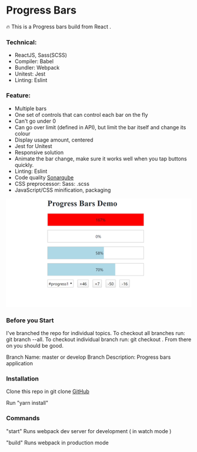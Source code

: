 # Progress Bars

🔥 This is a Progress bars build from React .
### Technical:
  + ReactJS, Sass(SCSS)
  + Compiler: Babel
  + Bundler: Webpack
  + Unitest: Jest
  + Linting: Eslint
### Feature: 
  + Multiple bars
  + One set of controls that can control each bar on the fly
  + Can't go under 0
  + Can go over limit (defined in API), but limit the bar itself and change its colour
  + Display usage amount, centered
  + Jest for Unitest
  + Responsive solution
  + Animate the bar change, make sure it works well when you tap buttons quickly.
  + Linting: Eslint
  + Code quality [Sonarqube](https://sonarcloud.io/dashboard?id=ntdanh1711_progress-bar)
  + CSS preprocessor: Sass: .scss
  + JavaScript/CSS minification, packaging


![Demo Logo](/Demo.PNG)

### Before you Start
I've branched the repo for individual topics. To checkout all branches run: git branch --all. To checkout individual branch run: git checkout <branch name>. From there on you should be good.

Branch Name: master or develop
Branch Description:
Progress bars application

### Installation
Clone this repo in git clone [GitHub](https://github.com/ntdanh1711/progress-bar)

Run "yarn install"


### Commands
"start" Runs webpack dev server for development ( in watch mode )

"build" Runs webpack in production mode
